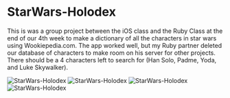 # StarWars-Holodex
This is was a group project between the iOS class and the Ruby Class  at the end of our 4th week to make a dictionary
of all the characters in star wars using Wookiepedia.com. The app worked well, but my Ruby partner deleted our database
of characters to make room on his server for other projects. There should be a 4 characters left to search for 
(Han Solo, Padme, Yoda, and Luke Skywalker).






![StarWars-Holodex](http://i.imgur.com/mjRnyg4.png) ![StarWars-Holodex](http://i.imgur.com/FodCOmE.png) ![StarWars-Holodex](http://i.imgur.com/nFDc2fV.png) ![StarWars-Holodex](http://i.imgur.com/465jPLL.pngg)
